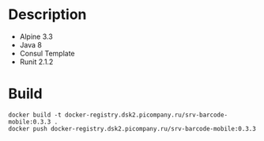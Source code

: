 # Description
- Alpine 3.3
- Java 8
- Consul Template
- Runit 2.1.2

# Build
```
docker build -t docker-registry.dsk2.picompany.ru/srv-barcode-mobile:0.3.3 .
docker push docker-registry.dsk2.picompany.ru/srv-barcode-mobile:0.3.3
```
